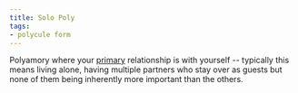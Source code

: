 ```yaml
---
title: Solo Poly
tags:
- polycule form
---
```

Polyamory where your [primary](#Primary) relationship is with yourself -- typically this means living alone, having multiple partners who stay over as guests but none of them being inherently more important than the others.
